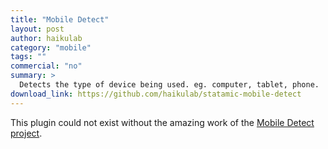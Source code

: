 ```yaml
---
title: "Mobile Detect"
layout: post
author: haikulab
category: "mobile"
tags: ""
commercial: "no"
summary: >
  Detects the type of device being used. eg. computer, tablet, phone.
download_link: https://github.com/haikulab/statamic-mobile-detect
---
```

This plugin could not exist without the amazing work of the [Mobile Detect project](https://github.com/serbanghita/Mobile-Detect).
